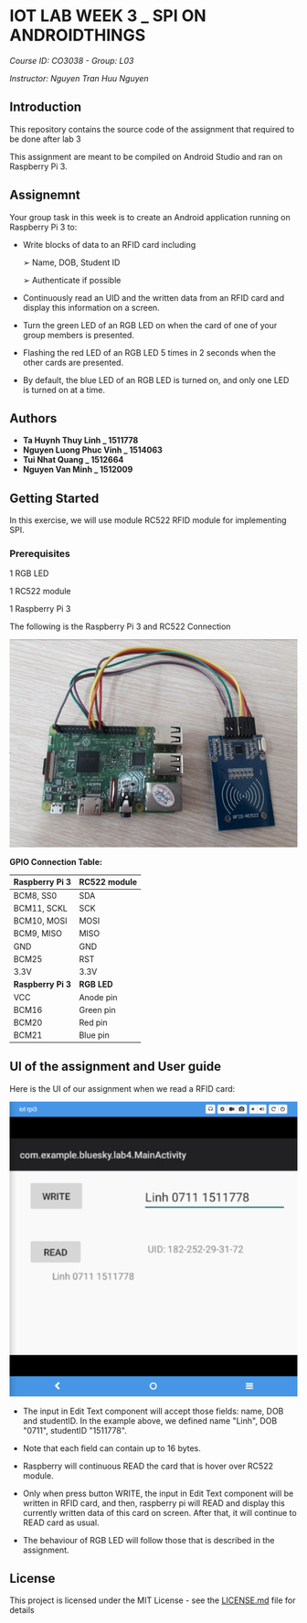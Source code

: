 # IOT LAB WEEK 3 _ SPI ON ANDROIDTHINGS 

*Course ID: CO3038 - Group: L03*

*Instructor: Nguyen Tran Huu Nguyen*

## Introduction

This repository contains the source code of the assignment that required to be done after lab 3

This assignment are meant to be compiled on Android Studio and ran on Raspberry Pi 3.

## Assignemnt

Your group task in this week is to create an Android application running on Raspberry Pi 3 to:
- Write blocks of data to an RFID card including

  ➢ Name, DOB, Student ID

  ➢ Authenticate if possible

- Continuously read an UID and the written data from an RFID card and display this information
on a screen.
- Turn the green LED of an RGB LED on when the card of one of your group members is presented.
- Flashing the red LED of an RGB LED 5 times in 2 seconds when the other cards are presented.
- By default, the blue LED of an RGB LED is turned on, and only one LED is turned on at a time.

## Authors

* **Ta Huynh Thuy Linh _ 1511778**
* **Nguyen Luong Phuc Vinh _ 1514063**
* **Tui Nhat Quang _ 1512664**
* **Nguyen Van Minh _ 1512009**

## Getting Started

In this exercise, we will use module RC522 RFID module for implementing SPI. 

### Prerequisites

1 RGB LED

1 RC522 module

1 Raspberry Pi 3 

The following is the Raspberry Pi 3 and RC522 Connection

![alt text](https://github.com/lefeno/lab_iot/blob/lab03_iot/3_Diagram.PNG)

**GPIO Connection Table:**

|Raspberry Pi 3|RC522 module|
|:--|:--|
|BCM8, SS0|SDA| 
BCM11, SCKL|SCK
BCM10, MOSI|MOSI
BCM9, MISO|MISO
GND|GND
BCM25|RST
3.3V|3.3V
**Raspberry Pi 3**|**RGB LED**|
VCC|Anode pin 
BCM16|Green pin 
BCM20|Red pin
BCM21|Blue pin

## UI of the assignment and User guide

Here is the UI of our assignment when we read a RFID card:

![alt text](https://github.com/lefeno/lab_iot/blob/lab03_iot/3_UI.PNG)

- The input in Edit Text component will accept those fields: name, DOB and studentID. In the example above, we defined name "Linh", DOB "0711", studentID "1511778".

- Note that each field can contain up to 16 bytes.

- Raspberry will continuous READ the card that is hover over RC522 module.

- Only when press button WRITE, the input in Edit Text component will be written in RFID card, and then, raspberry pi will READ and display this currently written data of this card on screen. After that, it will continue to READ card as usual.

- The behaviour of RGB LED will follow those that is described in the assignment.

## License

This project is licensed under the MIT License - see the [LICENSE.md](LICENSE.md) file for details

